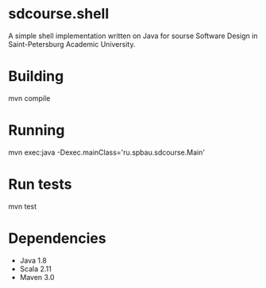 # sdcourse.shell
A simple shell implementation written on Java for sourse Software Design in Saint-Petersburg Academic University.

# Building
mvn compile

# Running
mvn exec:java -Dexec.mainClass='ru.spbau.sdcourse.Main'

# Run tests
mvn test

# Dependencies
- Java 1.8
- Scala 2.11
- Maven 3.0
